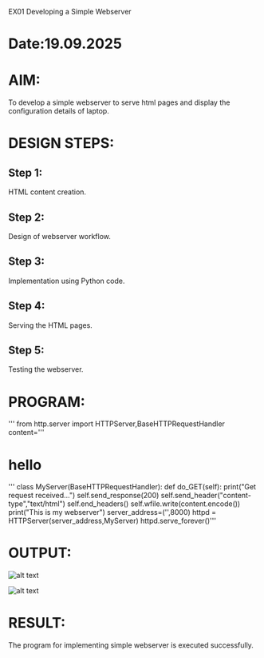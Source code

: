 EX01 Developing a Simple Webserver

# Date:19.09.2025
# AIM:
To develop a simple webserver to serve html pages and display the configuration details of laptop.

# DESIGN STEPS:
## Step 1:
HTML content creation.

## Step 2:
Design of webserver workflow.

## Step 3:
Implementation using Python code.

## Step 4:
Serving the HTML pages.

## Step 5:
Testing the webserver.

# PROGRAM:
'''
from http.server import HTTPServer,BaseHTTPRequestHandler
content='''<html>
<h1>hello</h1>
</html>'''
class MyServer(BaseHTTPRequestHandler):
    def do_GET(self):
        print("Get request received...")
        self.send_response(200)
        self.send_header("content-type","text/html")
        self.end_headers()
        self.wfile.write(content.encode())
print("This is my webserver")
server_address=('',8000)
httpd = HTTPServer(server_address,MyServer)
httpd.serve_forever()'''

# OUTPUT:
![alt text](<../Screenshot (14).png>)

![alt text](<../Screenshot (15).png>)


# RESULT:
The program for implementing simple webserver is executed successfully.
